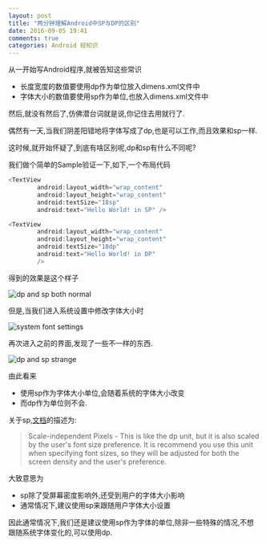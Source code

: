 ```yaml
---
layout: post
title: "两分钟理解Android中SP与DP的区别"
date: 2016-09-05 19:41
comments: true
categories: Android 轻知识
---
```

从一开始写Android程序,就被告知这些常识

  * 长度宽度的数值要使用dp作为单位放入dimens.xml文件中
  * 字体大小的数值要使用sp作为单位,也放入dimens.xml文件中

然后,就没有然后了,仿佛潜台词就是说,你记住去用就行了.

<!--more-->

偶然有一天,当我们阴差阳错地将字体写成了dp,也是可以工作,而且效果和sp一样.

这时候,就开始怀疑了,到底有啥区别呢,dp和sp有什么不同呢?

我们做个简单的Sample验证一下,如下,一个布局代码
```java
<TextView
        android:layout_width="wrap_content"
        android:layout_height="wrap_content"
        android:textSize="18sp"
        android:text="Hello World! in SP" />

<TextView
        android:layout_width="wrap_content"
        android:layout_height="wrap_content"
        android:textSize="18dp"
        android:text="Hello World! in DP"
        />
```
得到的效果是这个样子

![dp and sp both normal](http://7jpolu.com1.z0.glb.clouddn.com/dp_sp_normal.jpg)

但是,当我们进入系统设置中修改字体大小时

![system font settings](http://7jpolu.com1.z0.glb.clouddn.com/system_font_settings.jpg)

再次进入之前的界面,发现了一些不一样的东西.

![dp and sp strange](http://7jpolu.com1.z0.glb.clouddn.com/dp_sp_with_biggest_text.jpg)

由此看来
   
   * 使用sp作为字体大小单位,会随着系统的字体大小改变
   * 而dp作为单位则不会.

关于sp,[文档](https://developer.android.com/guide/topics/resources/more-resources.html#Dimension)的描述为:
>Scale-independent Pixels - This is like the dp unit, but it is also scaled by the user's font size preference. It is recommend you use this unit when specifying font sizes, so they will be adjusted for both the screen density and the user's preference.
   
大致意思为
  
  * sp除了受屏幕密度影响外,还受到用户的字体大小影响
  * 通常情况下,建议使用sp来跟随用户字体大小设置

因此通常情况下,我们还是建议使用sp作为字体的单位,除非一些特殊的情况,不想跟随系统字体变化的,可以使用dp.